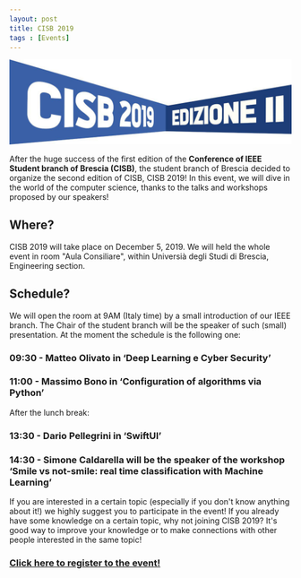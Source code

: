 ```yaml
---
layout: post
title: CISB 2019
tags : [Events]
---
```


![header_CISB2019](/images/header_CISB2019.jpg)

After the huge success of the first edition of the **Conference of IEEE Student branch of Brescia (CISB)**, the student branch of Brescia decided to organize the second edition of CISB, CISB 2019! In this event, we will dive in the world of the computer science, thanks to the talks and workshops proposed by our speakers!


## Where?
CISB 2019 will take place on December 5, 2019. We will held the whole event in room "Aula Consiliare", within Universià degli Studi di Brescia, Engineering section.

## Schedule?
We will open the room at 9AM (Italy time) by a small introduction of our IEEE branch. The Chair of the student branch will be the speaker of such (small) presentation.
At the moment the schedule is the following one:

### 09:30 - Matteo Olivato in ‘Deep Learning e Cyber Security’

### 11:00 - Massimo Bono in ‘Configuration of algorithms via Python’

After the lunch break:

### 13:30 - Dario Pellegrini in ‘SwiftUI’

### 14:30 - Simone Caldarella will be the speaker of the workshop ‘Smile vs not-smile: real time classification with Machine Learning’

If you are interested in a certain topic (especially if you don't know anything about it!) we highly suggest you to participate in the event!
If you already have some knowledge on a certain topic, why not joining CISB 2019? It's good way to improve your knowledge or to make connections with other people interested in the same topic!

### [Click here to register to the event!](https://www.eventbrite.it/e/biglietti-conference-of-ieee-student-branch-of-brescia-83174393851)
